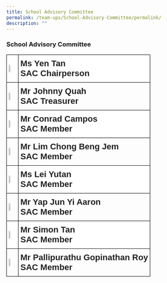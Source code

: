 ```yaml
---
title: School Advisory Committee
permalink: /team-ups/School-Advisory-Committee/permalink/
description: ""
---
```

### School Advisory Committee

<style type="text/css">
.tg  {border-collapse:collapse;border-spacing:0;}
.tg td{border-color:black;border-style:solid;border-width:1px;font-family:Arial, sans-serif;font-size:14px;
  overflow:hidden;padding:10px 5px;word-break:normal;}
.tg th{border-color:black;border-style:solid;border-width:1px;font-family:Arial, sans-serif;font-size:14px;
  font-weight:normal;overflow:hidden;padding:10px 5px;word-break:normal;}

.tg .tg-1ppo{background-color:#FFF;color:#222;text-align:left;vertical-align:middle}
.tg .tg-y0g8{background-color:#FFF;color:#222;font-size:22px;font-weight:bold;text-align:left;vertical-align:middle}
.tg .tg-ndzb{background-color:#;color:#222;font-size:22px;font-weight:bold;text-align:left;vertical-align:middle}
</style>
<table class="tg">
<thead>
  <tr>
    <th class="tg-1ppo"><img src="https://unitypri.moe.edu.sg/wp-content/uploads/2022/07/Ms-Yen-Tan-600x800.jpg" style="width:40%"></th>
    <th class="tg-y0g8">Ms Yen Tan<br>SAC Chairperson</th>
  </tr>
</thead>
<tbody>
  <tr>
    <td class="tg-h5mn"><img src="https://unitypri.moe.edu.sg/wp-content/uploads/2022/07/Mr-Johnny-Quah-600x800.jpg" style="width:40%"></td>
    <td class="tg-ndzb">Mr Johnny Quah<br>SAC Treasurer</td>
  </tr>
  <tr>
    <td class="tg-1ppo"><img src="https://unitypri.moe.edu.sg/wp-content/uploads/2022/07/Mr-Conrad-Campos-600x800.jpg" style="width:40%"></td>
    <td class="tg-y0g8">Mr Conrad Campos<br>SAC Member</td>
  </tr>
  <tr>
    <td class="tg-h5mn"><img src="https://unitypri.moe.edu.sg/wp-content/uploads/2022/07/Mr-Lim-Chong-Beng-Jem-600x800.jpg" style="width:40%"></td>
    <td class="tg-ndzb">Mr Lim Chong Beng Jem<br>SAC Member</td>
  </tr>
  <tr>
    <td class="tg-1ppo"><img src="https://unitypri.moe.edu.sg/wp-content/uploads/2022/07/Ms-Lei-Yutan-600x800.jpg" style="width:40%"></td>
    <td class="tg-y0g8">Ms Lei Yutan<br>SAC Member</td>
  </tr>
  <tr>
    <td class="tg-h5mn"><img src="https://unitypri.moe.edu.sg/wp-content/uploads/2022/07/Mr-Aaron-Yap-600x800.jpg" style="width:40%"></td>
    <td class="tg-ndzb">Mr Yap Jun Yi Aaron<br>SAC Member</td>
  </tr>
  <tr>
    <td class="tg-1ppo"><img src="https://unitypri.moe.edu.sg/wp-content/uploads/2022/07/Mr-Simon-Tan-600x800.jpg" style="width:40%"></td>
    <td class="tg-y0g8">Mr Simon Tan<br>SAC Member</td>
  </tr>
  <tr>
    <td class="tg-h5mn"><img src="https://unitypri.moe.edu.sg/wp-content/uploads/2022/07/Mr-Roy-600x800.jpg" style="width:40%"></td>
    <td class="tg-ndzb">Mr Pallipurathu Gopinathan Roy<br>SAC Member</td>
  </tr>
</tbody>
</table>